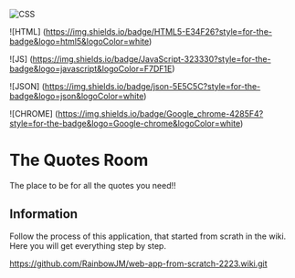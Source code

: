 ![CSS](https://img.shields.io/badge/CSS3-1572B6?style=for-the-badge&logo=css3&logoColor=white)

![HTML] (https://img.shields.io/badge/HTML5-E34F26?style=for-the-badge&logo=html5&logoColor=white)

![JS] (https://img.shields.io/badge/JavaScript-323330?style=for-the-badge&logo=javascript&logoColor=F7DF1E)

![JSON] (https://img.shields.io/badge/json-5E5C5C?style=for-the-badge&logo=json&logoColor=white)

![CHROME] (https://img.shields.io/badge/Google_chrome-4285F4?style=for-the-badge&logo=Google-chrome&logoColor=white)

# The Quotes Room

The place to be for all the quotes you need!!

## Information

Follow the process of this application, that started from scrath in the wiki. Here you will get everything step by step.

https://github.com/RainbowJM/web-app-from-scratch-2223.wiki.git
